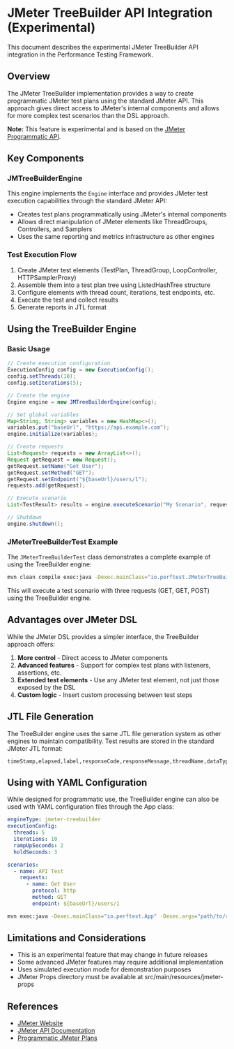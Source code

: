 # JMeter TreeBuilder API Integration (Experimental)

This document describes the experimental JMeter TreeBuilder API integration in the Performance Testing Framework.

## Overview

The JMeter TreeBuilder implementation provides a way to create programmatic JMeter test plans using the standard JMeter API. This approach gives direct access to JMeter's internal components and allows for more complex test scenarios than the DSL approach.

**Note:** This feature is experimental and is based on the [JMeter Programmatic API](https://jmeter.apache.org/usermanual/build-programmatic-test-plan.html).

## Key Components

### JMTreeBuilderEngine

This engine implements the `Engine` interface and provides JMeter test execution capabilities through the standard JMeter API:

- Creates test plans programmatically using JMeter's internal components
- Allows direct manipulation of JMeter elements like ThreadGroups, Controllers, and Samplers
- Uses the same reporting and metrics infrastructure as other engines

### Test Execution Flow

1. Create JMeter test elements (TestPlan, ThreadGroup, LoopController, HTTPSamplerProxy)
2. Assemble them into a test plan tree using ListedHashTree structure
3. Configure elements with thread count, iterations, test endpoints, etc.
4. Execute the test and collect results
5. Generate reports in JTL format

## Using the TreeBuilder Engine

### Basic Usage

```java
// Create execution configuration
ExecutionConfig config = new ExecutionConfig();
config.setThreads(10);
config.setIterations(5);

// Create the engine
Engine engine = new JMTreeBuilderEngine(config);

// Set global variables
Map<String, String> variables = new HashMap<>();
variables.put("baseUrl", "https://api.example.com");
engine.initialize(variables);

// Create requests
List<Request> requests = new ArrayList<>();
Request getRequest = new Request();
getRequest.setName("Get User");
getRequest.setMethod("GET");
getRequest.setEndpoint("${baseUrl}/users/1");
requests.add(getRequest);

// Execute scenario
List<TestResult> results = engine.executeScenario("My Scenario", requests);

// Shutdown
engine.shutdown();
```

### JMeterTreeBuilderTest Example

The `JMeterTreeBuilderTest` class demonstrates a complete example of using the TreeBuilder engine:

```bash
mvn clean compile exec:java -Dexec.mainClass="io.perftest.JMeterTreeBuilderTest"
```

This will execute a test scenario with three requests (GET, GET, POST) using the TreeBuilder engine.

## Advantages over JMeter DSL

While the JMeter DSL provides a simpler interface, the TreeBuilder approach offers:

1. **More control** - Direct access to JMeter components
2. **Advanced features** - Support for complex test plans with listeners, assertions, etc.
3. **Extended test elements** - Use any JMeter test element, not just those exposed by the DSL
4. **Custom logic** - Insert custom processing between test steps

## JTL File Generation

The TreeBuilder engine uses the same JTL file generation system as other engines to maintain compatibility. Test results are stored in the standard JMeter JTL format:

```
timeStamp,elapsed,label,responseCode,responseMessage,threadName,dataType,success,failureMessage,bytes,sentBytes,grpThreads,allThreads,URL,Latency,IdleTime,Connect
```

## Using with YAML Configuration

While designed for programmatic use, the TreeBuilder engine can also be used with YAML configuration files through the App class:

```yaml
engineType: jmeter-treebuilder
executionConfig:
  threads: 5
  iterations: 10
  rampUpSeconds: 2
  holdSeconds: 3

scenarios:
  - name: API Test
    requests:
      - name: Get User
        protocol: http
        method: GET
        endpoint: ${baseUrl}/users/1
```

```bash
mvn exec:java -Dexec.mainClass="io.perftest.App" -Dexec.args="path/to/config.yaml"
```

## Limitations and Considerations

- This is an experimental feature that may change in future releases
- Some advanced JMeter features may require additional implementation
- Uses simulated execution mode for demonstration purposes
- JMeter Props directory must be available at src/main/resources/jmeter-props

## References

- [JMeter Website](https://jmeter.apache.org/)
- [JMeter API Documentation](https://jmeter.apache.org/api/index.html)
- [Programmatic JMeter Plans](https://jmeter.apache.org/usermanual/build-programmatic-test-plan.html)
